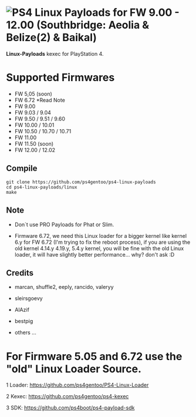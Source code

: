 # ![PS4](https://img.shields.io/badge/-PS4-003791?style=flat&logo=PlayStation) Linux Payloads for FW 9.00 - 12.00 (Southbridge: Aeolia & Belize(2) & Baikal)

**Linux-Payloads** kexec for PlayStation 4.

# Supported Firmwares

*   FW 5,05 (soon)
*   FW 6.72  *Read Note
*   FW 9.00
*   FW 9.03 / 9.04
*   FW 9.50 / 9.51 / 9.60
*   FW 10.00 / 10.01 
*   FW 10.50 / 10.70 / 10.71
*   FW 11.00
*   FW 11.50 (soon)
*   FW 12.00 / 12.02


## Compile
    git clone https://github.com/ps4gentoo/ps4-linux-payloads
    cd ps4-linux-payloads/linux
    make
    
## Note 
* Don`t use PRO Payloads for Phat or Slim. 

* Firmware 6.72, we need this Linux loader for a bigger kernel like kernel 6.y for FW 6.72 (I'm trying to fix the reboot process), if you are using the old kernel 4.14.y 4.19.y, 5.4.y kernel, you will be fine with the old Linux loader, it will have slightly better performance... why? don't ask :D

## Credits
* marcan, shuffle2, eeply, rancido, valeryy 

* sleirsgoevy
* AlAzif
* bestpig 
* others ... 


# For Firmware 5.05 and 6.72 use the "old" Linux Loader Source.
1 Loader: https://github.com/ps4gentoo/PS4-Linux-Loader

2 Kexec: https://github.com/ps4gentoo/ps4-kexec

3 SDK: https://github.com/ps4boot/ps4-payload-sdk
